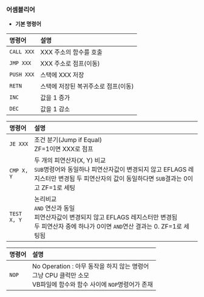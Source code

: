 ### 어셈블리어

- **기본 명령어**

| 명령어 | 설명 |
|:----------|:----------|
| `CALL XXX` | XXX 주소의 함수를 호출 |
| `JMP XXX` | XXX 주소로 점프(이동) |
| `PUSH XXX` | 스택에 XXX 저장 |
| `RETN` | 스택에 저장된 복귀주소로 점프(이동) |
| `INC` | 값을 1 증가 |
| `DEC` | 값을 1 감소 |



| 명령어 | 설명 |
|:----------|:----------|
| `JE XXX` | 조건 분기(Jump if Equal)<br>ZF=1이면 XXX로 점프 |
| `CMP X, Y` | 두 개의 피연산자(X, Y) 비교<br>`SUB`명령어와 동일하나 피연산자값이 변경되지 않고 EFLAGS 레지스터만 변경됨 두 피연산자의 값이 동일하다면 `SUB`결과는 0이고 ZF=1로 세팅 |
| `TEST X, Y`| 논리비교 <br> `AND` 연산과 동일 <br> 피연산자값이 변경되지 않고 EFLAGS 레지스터만 변경됨 <br> 두 피연산자 중에 하나가 0이면 `AND`연산 결과는 0. ZF=1로 세팅됨|


| 명령어 | 설명 |
|:----------|:----------|
| `NOP` | No Operation : 아무 동작을 하지 않는 명령어 <br> 그냥 CPU 클럭만 소모 <br> VB파일에 함수와 함수 사이에 `NOP`명령어가 존재  |